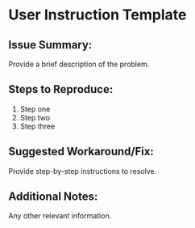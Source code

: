 # User Instruction Template

## Issue Summary:
Provide a brief description of the problem.

## Steps to Reproduce:
1. Step one
2. Step two
3. Step three

## Suggested Workaround/Fix:
Provide step-by-step instructions to resolve.

## Additional Notes:
Any other relevant information.
